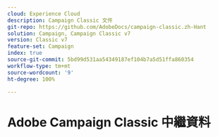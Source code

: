 ```yaml
---
cloud: Experience Cloud
description: Campaign Classic 文件
git-repo: https://github.com/AdobeDocs/campaign-classic.zh-Hant
solution: Campaign, Campaign Classic v7
version: Classic v7
feature-set: Campaign
index: true
source-git-commit: 5bd99d531aa54349187ef104b7a5d51ffa860354
workflow-type: tm+mt
source-wordcount: '9'
ht-degree: 100%

---
```



# Adobe Campaign Classic 中繼資料
